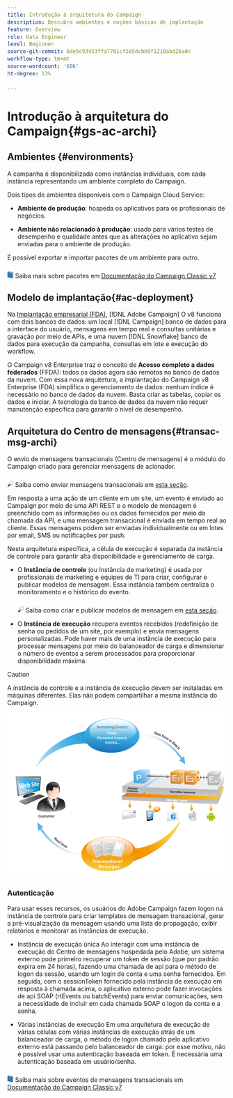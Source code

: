 ```yaml
---
title: Introdução à arquitetura do Campaign
description: Descubra ambientes e noções básicas de implantação
feature: Overview
role: Data Engineer
level: Beginner
source-git-commit: 6de5c93453ffa7761cf185dcbb9f1210abd26a0c
workflow-type: tm+mt
source-wordcount: '606'
ht-degree: 13%

---
```


# Introdução à arquitetura do Campaign{#gs-ac-archi}

## Ambientes {#environments}

A campanha é disponibilizada como instâncias individuais, com cada instância representando um ambiente completo do Campaign.

Dois tipos de ambientes disponíveis com o Campaign Cloud Service:

* **Ambiente de produção**: hospeda os aplicativos para os profissionais de negócios.

* **Ambiente não relacionado à produção**: usado para vários testes de desempenho e qualidade antes que as alterações no aplicativo sejam enviadas para o ambiente de produção.

É possível exportar e importar pacotes de um ambiente para outro.

![](../assets/do-not-localize/book.png) Saiba mais sobre pacotes em [Documentação do Campaign Classic v7](https://experienceleague.adobe.com/docs/campaign-classic/using/getting-started/administration-basics/working-with-data-packages.html)

## Modelo de implantação{#ac-deployment}

Na [Implantação empresarial (FDA)](enterprise-deployment.md), [!DNL Adobe Campaign] O v8 funciona com dois bancos de dados: um local [!DNL Campaign] banco de dados para a interface do usuário, mensagens em tempo real e consultas unitárias e gravação por meio de APIs, e uma nuvem [!DNL Snowflake] banco de dados para execução da campanha, consultas em lote e execução do workflow.

O Campaign v8 Enterprise traz o conceito de **Acesso completo a dados federados** (FFDA): todos os dados agora são remotos no banco de dados da nuvem. Com essa nova arquitetura, a implantação do Campaign v8 Enterprise (FDA) simplifica o gerenciamento de dados: nenhum índice é necessário no banco de dados da nuvem. Basta criar as tabelas, copiar os dados e iniciar. A tecnologia de banco de dados da nuvem não requer manutenção específica para garantir o nível de desempenho.



<!--Two deployment models are available:

* **Campaign FDA [!DNL Snowflake] deployment**

In its [[!DNL Snowflake] FDA deployment](fda-deployment.md), [!DNL Adobe Campaign] v8 is connected to [!DNL Snowflake] to access data through Federated Data Access capability: you can access and process external data and information stored in your [!DNL Snowflake] database without changing the structure of Adobe Campaign data. PostgreSQL is the primary database, and Snowflake is the secondary database. You can extend your data model and store your data on Snowflake. Subsequently, you can run ETL, segmentation and reports on a large data set with outstanding performances.

* **Campaign Enterprise (FFDA) deployment**

-->

## Arquitetura do Centro de mensagens{#transac-msg-archi}

O envio de mensagens transacionais (Centro de mensagens) é o módulo do Campaign criado para gerenciar mensagens de acionador.

![](../assets/do-not-localize/glass.png) Saiba como enviar mensagens transacionais em [esta seção](../send/transactional.md).

Em resposta a uma ação de um cliente em um site, um evento é enviado ao Campaign por meio de uma API REST e o modelo de mensagem é preenchido com as informações ou os dados fornecidos por meio da chamada da API, e uma mensagem transacional é enviada em tempo real ao cliente. Essas mensagens podem ser enviadas individualmente ou em lotes por email, SMS ou notificações por push.

Nesta arquitetura específica, a célula de execução é separada da instância de controle para garantir alta disponibilidade e gerenciamento de carga.

* O **Instância de controle** (ou Instância de marketing) é usada por profissionais de marketing e equipes de TI para criar, configurar e publicar modelos de mensagem. Essa instância também centraliza o monitoramento e o histórico do evento.

   ![](../assets/do-not-localize/glass.png) Saiba como criar e publicar modelos de mensagem em [esta seção](../send/transactional.md).

* O **Instância de execução** recupera eventos recebidos (redefinição de senha ou pedidos de um site, por exemplo) e envia mensagens personalizadas. Pode haver mais de uma instância de execução para processar mensagens por meio do balanceador de carga e dimensionar o número de eventos a serem processados para proporcionar disponibilidade máxima.

>[!CAUTION]
>
>A instância de controle e a instância de execução devem ser instaladas em máquinas diferentes. Elas não podem compartilhar a mesma instância do Campaign.

![](assets/messagecenter_diagram.png)

### Autenticação

Para usar esses recursos, os usuários do Adobe Campaign fazem logon na instância de controle para criar templates de mensagem transacional, gerar a pré-visualização da mensagem usando uma lista de propagação, exibir relatórios e monitorar as instâncias de execução.

* Instância de execução única Ao interagir com uma instância de execução do Centro de mensagens hospedada pelo Adobe, um sistema externo pode primeiro recuperar um token de sessão (que por padrão expira em 24 horas), fazendo uma chamada de api para o método de logon da sessão, usando um login de conta e uma senha fornecidos.
Em seguida, com o sessionToken fornecido pela instância de execução em resposta à chamada acima, o aplicativo externo pode fazer invocações de api SOAP (rtEvents ou batchEvents) para enviar comunicações, sem a necessidade de incluir em cada chamada SOAP o logon da conta e a senha.

* Várias instâncias de execução Em uma arquitetura de execução de várias células com várias instâncias de execução atrás de um balanceador de carga, o método de logon chamado pelo aplicativo externo está passando pelo balanceador de carga: por esse motivo, não é possível usar uma autenticação baseada em token. É necessária uma autenticação baseada em usuário/senha.

![](../assets/do-not-localize/book.png) Saiba mais sobre eventos de mensagens transacionais em [Documentação do Campaign Classic v7](https://experienceleague.adobe.com/docs/campaign-classic/using/transactional-messaging/processing/event-description.html#about-transactional-messaging-datamodel)